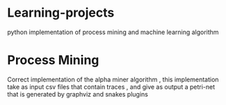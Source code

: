 # Learning-projects
python implementation of process mining and machine learning algorithm 

# Process Mining
Correct implementation of the alpha miner algorithm , this implementation take as input csv files that contain traces , 
and give as output a petri-net that is generated by graphviz and snakes plugins

